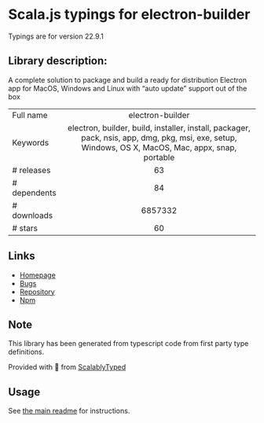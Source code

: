 
# Scala.js typings for electron-builder

Typings are for version 22.9.1

## Library description:
A complete solution to package and build a ready for distribution Electron app for MacOS, Windows and Linux with “auto update” support out of the box

|                    |                 |
| ------------------ | :-------------: |
| Full name          | electron-builder |
| Keywords           | electron, builder, build, installer, install, packager, pack, nsis, app, dmg, pkg, msi, exe, setup, Windows, OS X, MacOS, Mac, appx, snap, portable |
| # releases         | 63 |
| # dependents       | 84 |
| # downloads        | 6857332 |
| # stars            | 60 |

## Links
- [Homepage](https://github.com/electron-userland/electron-builder)
- [Bugs](https://github.com/electron-userland/electron-builder/issues)
- [Repository](https://github.com/electron-userland/electron-builder)
- [Npm](https://www.npmjs.com/package/electron-builder)
    


## Note
This library has been generated from typescript code from first party type definitions.

Provided with :purple_heart: from [ScalablyTyped](https://github.com/oyvindberg/ScalablyTyped)

## Usage
See [the main readme](../../readme.md) for instructions.


